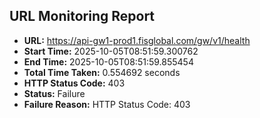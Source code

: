 ## URL Monitoring Report

- **URL:** https://api-gw1-prod1.fisglobal.com/gw/v1/health
- **Start Time:** 2025-10-05T08:51:59.300762
- **End Time:** 2025-10-05T08:51:59.855454
- **Total Time Taken:** 0.554692 seconds
- **HTTP Status Code:** 403
- **Status:** Failure
- **Failure Reason:** HTTP Status Code: 403
